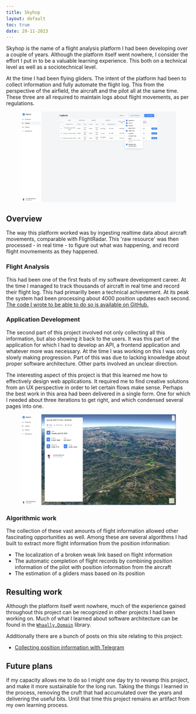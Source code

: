 ```yaml
---
title: Skyhop
layout: default
toc: true
date: 29-11-2023
---
```


Skyhop is the name of a flight analysis platform I had been developing over a couple of years. Although the platform itself went nowhere, I consider the effort I put in to be a valuable learning experience. This both on a technical level as well as a sociotechnical level.

At the time I had been flying gliders. The intent of the platform had been to collect information and fully automate the flight log. This from the perspective of the airfield, the aircraft and the pilot all at the same time. These three are all required to maintain logs about flight movements, as per regulations.

<figure class="fullwidth">
    <img src="./logbook.png" />
</figure>


## Overview
The way this platform worked was by ingesting realtime data about aircraft movements, comparable with FlightRadar. This 'raw resource' was then processed - in real time - to figure out what was happening, and record flight movmements as they happened.

### Flight Analysis
This had been one of the first feats of my software development career. At the time I managed to track thousands of aircraft in real time and record their flight log. This had primarilly been a technical achievement. At its peak the system had been processing about 4000 position updates each second. [The code I wrote to be able to do so is available on GitHub.](https://github.com/skyhop/flightanalysis)

### Application Development
The second part of this project involved not only collecting all this information, but also showing it back to the users. It was this part of the application for which I had to develop an API, a frontend application and whatever more was necessary. At the time I was working on this I was only slowly making progression. Part of this was due to lacking knowledge about proper software architecture. Other parts involved an unclear direction.

The interesting aspect of this project is that this learned me how to effectively design web applications. It required me to find creative solutions from an UX perspective in order to let certain flows make sense. Perhaps the best work in this area had been delivered in a single form. One for which I needed about three iterations to get right, and which condensed several pages into one.


<figure class="fullwidth">
    <img src="./flight-view.png" />
</figure>


### Algorithmic work
The collection of these vast amounts of flight information allowed other fascinating opportunities as well. Among these are several algorithms I had built to extract more flight information from the position information:

- The localization of a broken weak link based on flight information
- The automatic completion of flight records by combining position information of the pilot with position information from the aircraft
- The estimation of a gliders mass based on its position

## Resulting work
Although the platform itself went nowhere, much of the experience gained throughout this project can be recognized in other projects I had been working on. Much of what I learned about software architecture can be found in the [`Whaally.Domain`](https://github.com/whaally/domain) library.

Additionally there are a bunch of posts on this site relating to this project:

- [Collecting position information with Telegram](/blog/2020-07-05/collecting-position-information-with-telegram)


## Future plans
If my capacity allows me to do so I might one day try to revamp this project, and make it more sustainable for the long run. Taking the things I learned in the process, removing the cruft that had accumulated over the years and delivering the useful bits. Until that time this project remains an artifact from my own learning process.
